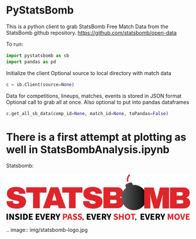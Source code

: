 # PyStatsBomb

This is a python client to grab StatsBomb Free Match Data from the StatsBomb github repository. https://github.com/statsbomb/open-data

To run:

```python
import pystatsbomb as sb
import pandas as pd
```

Initialize the client
Optional source to local directory with match data

```python
c = sb.Client(source=None)
```

Data for competitions, lineups, matches, events is stored in JSON format
Optional call to grab all at once. Also optional to put into pandas dataframes

```python
c.get_all_sb_data(comp_id=None, match_id=None, toPandas=False)
```


# There is a first attempt at plotting as well in StatsBombAnalysis.ipynb

Statsbomb: 


![StatsBomb Logo](img/statsbomb-logo.jpg)


.. image:: img/statsbomb-logo.jpg 

